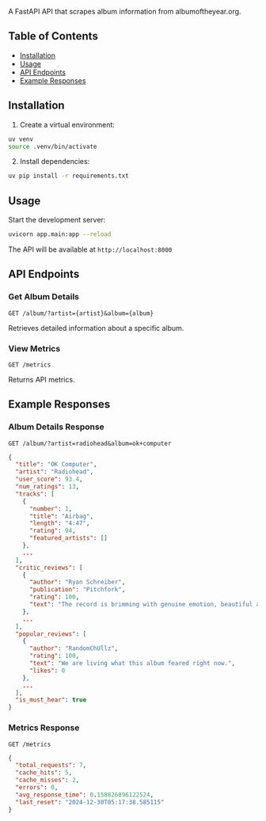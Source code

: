 A FastAPI API that scrapes album information from albumoftheyear.org.

## Table of Contents

- [Installation](#installation)
- [Usage](#usage)
- [API Endpoints](#api-endpoints)
- [Example Responses](#example-responses)

## Installation

1. Create a virtual environment:

```bash
uv venv
source .venv/bin/activate
```

2. Install dependencies:

```bash
uv pip install -r requirements.txt
```

## Usage

Start the development server:

```bash
uvicorn app.main:app --reload
```

The API will be available at `http://localhost:8000`

## API Endpoints

### Get Album Details

```http
GET /album/?artist={artist}&album={album}
```

Retrieves detailed information about a specific album.

### View Metrics

```http
GET /metrics
```

Returns API metrics.

## Example Responses

### Album Details Response

```http
GET /album/?artist=radiohead&album=ok+computer
```

```json
{
  "title": "OK Computer",
  "artist": "Radiohead",
  "user_score": 93.4,
  "num_ratings": 13,
  "tracks": [
    {
      "number": 1,
      "title": "Airbag",
      "length": "4:47",
      "rating": 94,
      "featured_artists": []
    },
    ...
  ],
  "critic_reviews": [
    {
      "author": "Ryan Schreiber",
      "publication": "Pitchfork",
      "rating": 100,
      "text": "The record is brimming with genuine emotion, beautiful and complex imagery and music, and lyrics that are at ..."
    },
    ...
  ],
  "popular_reviews": [
    {
      "author": "RandomChUllz",
      "rating": 100,
      "text": "We are living what this album feared right now.",
      "likes": 0
    },
    ...
  ],
  "is_must_hear": true
}
```

### Metrics Response

```http
GET /metrics
```

```json
{
  "total_requests": 7,
  "cache_hits": 5,
  "cache_misses": 2,
  "errors": 0,
  "avg_response_time": 0.158826896122524,
  "last_reset": "2024-12-30T05:17:38.585115"
}
```
